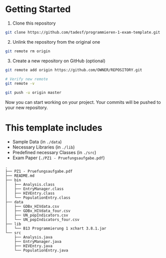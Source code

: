 # Getting Started

1. Clone this repository
```bash
git clone https://github.com/tadesf/programmieren-1-exam-template.git
```

2. Unlink the repository from the original one
```bash
git remote rm origin
```

3. Create a new repository on GitHub (optional)
```bash
git remote add origin https://github.com/OWNER/REPOSITORY.git

# Verify new remote
git remote -v

git push -u origin master
```

Now you can start working on your project. Your commits will be pushed to your new repository.

# This template includes
- Sample Data (in `./data`)
- Necessary Libraries (in `./lib`)
- Predefined necessary Classes (in `./src`)
- Exam Paper (`./PZ1 - Pruefungsaufgabe.pdf`)

```
.
├── PZ1 - Pruefungsaufgabe.pdf
├── README.md
├── bin
│   ├── Analysis.class
│   ├── EntryManager.class
│   ├── HIVEntry.class
│   └── PopulationEntry.class
├── data
│   ├── GDBx_HIVdata.csv
│   ├── GDBx_HIVdata_four.csv
│   ├── UN_popIndicators.csv
│   └── UN_popIndicators_four.csv
├── lib
│   └── B13 Programmierung 1 xchart 3.8.1.jar
└── src
    ├── Analysis.java
    ├── EntryManager.java
    ├── HIVEntry.java
    └── PopulationEntry.java
```
